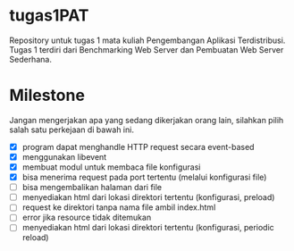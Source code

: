 # tugas1PAT
Repository untuk tugas 1 mata kuliah Pengembangan Aplikasi Terdistribusi.
Tugas 1 terdiri dari Benchmarking Web Server dan Pembuatan Web Server Sederhana.

# Milestone
Jangan mengerjakan apa yang sedang dikerjakan orang lain, silahkan pilih salah satu perkejaan di bawah ini.
- [x] program dapat menghandle HTTP request secara event-based
- [x] menggunakan libevent
- [x] membuat modul untuk membaca file konfigurasi
- [x] bisa menerima request pada port tertentu (melalui konfigurasi file)
- [ ] bisa mengembalikan halaman dari file
- [ ] menyediakan html dari lokasi direktori tertentu (konfigurasi, preload)
- [ ] request ke direktori tanpa nama file ambil index.html
- [ ] error jika resource tidak ditemukan
- [ ] menyediakan html dari lokasi direktori tertentu (konfigurasi, periodic reload)
